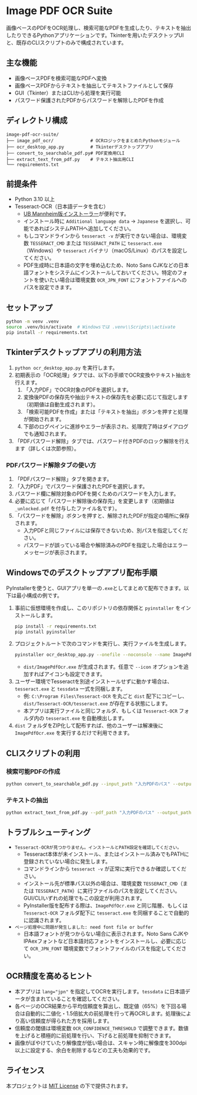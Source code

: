 # Image PDF OCR Suite

画像ベースのPDFをOCR処理し、検索可能なPDFを生成したり、テキストを抽出したりできるPythonアプリケーションです。Tkinterを用いたデスクトップUIと、既存のCLIスクリプトのみで構成されています。

## 主な機能

- 画像ベースPDFを検索可能なPDFへ変換
- 画像ベースPDFからテキストを抽出してテキストファイルとして保存
- GUI（Tkinter）またはCLIから処理を実行可能
- パスワード保護されたPDFからパスワードを解除したPDFを作成

## ディレクトリ構成

```
image-pdf-ocr-suite/
├── image_pdf_ocr/              # OCRロジックをまとめたPythonモジュール
├── ocr_desktop_app.py          # Tkinterデスクトップアプリ
├── convert_to_searchable_pdf.py# PDF変換用CLI
├── extract_text_from_pdf.py    # テキスト抽出用CLI
└── requirements.txt
```

## 前提条件

- Python 3.10 以上
- Tesseract-OCR（日本語データを含む）
  - [UB Mannheim版インストーラー](https://github.com/UB-Mannheim/tesseract/wiki)が便利です。
  - インストール時に `Additional language data` → `Japanese` を選択し、可能であればシステムPATHへ追加してください。
  - もしコマンドラインから `tesseract -v` が実行できない場合は、環境変数 `TESSERACT_CMD` または `TESSERACT_PATH` に `tesseract.exe`（Windows）や `tesseract` バイナリ（macOS/Linux）のパスを設定してください。
  - PDF生成時に日本語の文字を埋め込むため、Noto Sans CJKなどの日本語フォントをシステムにインストールしておいてください。特定のフォントを使いたい場合は環境変数 `OCR_JPN_FONT` にフォントファイルへのパスを設定できます。

## セットアップ

```bash
python -m venv .venv
source .venv/bin/activate  # Windowsでは .venv\\Scripts\\activate
pip install -r requirements.txt
```

## Tkinterデスクトップアプリの利用方法

1. `python ocr_desktop_app.py` を実行します。
2. 初期表示の「OCR処理」タブでは、以下の手順でOCR変換やテキスト抽出を行えます。
   1. 「入力PDF」でOCR対象のPDFを選択します。
   2. 変換後PDFの保存先や抽出テキストの保存先を必要に応じて指定します（初期値は自動生成されます）。
   3. 「検索可能PDFを作成」または「テキストを抽出」ボタンを押すと処理が開始されます。
   4. 下部のログペインに進捗やエラーが表示され、処理完了時はダイアログでも通知されます。
3. 「PDFパスワード解除」タブでは、パスワード付きPDFのロック解除を行えます（詳しくは次節参照）。

### PDFパスワード解除タブの使い方

1. 「PDFパスワード解除」タブを開きます。
2. 「入力PDF」でパスワード保護されたPDFを選択します。
3. パスワード欄に解除対象のPDFを開くためのパスワードを入力します。
4. 必要に応じて「パスワード解除後の保存先」を変更します（初期値は `_unlocked.pdf` を付与したファイル名です）。
5. 「パスワードを解除」ボタンを押すと、解除されたPDFが指定の場所に保存されます。
   - 入力PDFと同じファイルには保存できないため、別パスを指定してください。
   - パスワードが誤っている場合や解除済みのPDFを指定した場合はエラーメッセージが表示されます。

## Windowsでのデスクトップアプリ配布手順

PyInstallerを使うと、GUIアプリを単一の`.exe`としてまとめて配布できます。以下は最小構成の例です。

1. 事前に仮想環境を作成し、このリポジトリの依存関係と `pyinstaller` をインストールします。
   ```bash
   pip install -r requirements.txt
   pip install pyinstaller
   ```
2. プロジェクトルートで次のコマンドを実行し、実行ファイルを生成します。
   ```bash
   pyinstaller ocr_desktop_app.py --onefile --noconsole --name ImagePdfOcr
   ```
   - `dist/ImagePdfOcr.exe` が生成されます。任意で `--icon` オプションを追加すればアイコンも設定できます。
3. ユーザー環境でTesseractを別途インストールせずに動かす場合は、`tesseract.exe` と `tessdata` 一式を同梱します。
   - 例: `C:\Program Files\Tesseract-OCR` を丸ごと `dist` 配下にコピーし、`dist/Tesseract-OCR/tesseract.exe` が存在する状態にします。
   - 本アプリは実行ファイルと同じフォルダ、もしくは `Tesseract-OCR` フォルダ内の `tesseract.exe` を自動検出します。
4. `dist` フォルダをZIP化して配布すれば、他のユーザーは解凍後に `ImagePdfOcr.exe` を実行するだけで利用できます。

## CLIスクリプトの利用

### 検索可能PDFの作成

```bash
python convert_to_searchable_pdf.py --input_path "入力PDFのパス" --output_path "出力PDFのパス"
```

### テキストの抽出

```bash
python extract_text_from_pdf.py --pdf_path "入力PDFのパス" --output_path "保存するテキストファイルのパス"
```

## トラブルシューティング

- `Tesseract-OCRが見つかりません。インストールとPATH設定を確認してください。`
  - Tesseract本体が未インストール、またはインストール済みでもPATHに登録されていない場合に発生します。
  - コマンドラインから `tesseract -v` が正常に実行できるか確認してください。
  - インストール先が標準パス以外の場合は、環境変数 `TESSERACT_CMD`（または `TESSERACT_PATH`）に実行ファイルのパスを設定してください。GUI/CLIいずれの処理でもこの設定が利用されます。
  - PyInstaller版を配布する際は、`ImagePdfOcr.exe` と同じ階層、もしくは `Tesseract-OCR` フォルダ配下に `tesseract.exe` を同梱することで自動的に認識されます。
- `ページ処理中に問題が発生しました: need font file or buffer`
  - 日本語フォントが見つからない場合に表示されます。Noto Sans CJKやIPAexフォントなど日本語対応フォントをインストールし、必要に応じて `OCR_JPN_FONT` 環境変数でフォントファイルのパスを指定してください。

## OCR精度を高めるヒント

- 本アプリは `lang="jpn"` を指定してOCRを実行します。`tessdata` に日本語データが含まれていることを確認してください。
- 各ページのOCR結果から平均信頼度を算出し、既定値（65%）を下回る場合は自動的に二値化・1.5倍拡大の前処理を行って再OCRします。処理後により高い信頼度が得られた方を採用します。
- 信頼度の閾値は環境変数 `OCR_CONFIDENCE_THRESHOLD` で調整できます。数値を上げると積極的に前処理を行い、下げると前処理を抑制できます。
- 画像がぼやけていたり解像度が低い場合は、スキャン時に解像度を300dpi以上に設定する、余白を削除するなどの工夫も効果的です。

## ライセンス

本プロジェクトは [MIT License](LICENSE) の下で提供されます。
